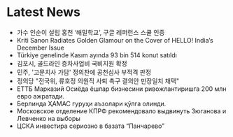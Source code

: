 # Latest News
-  가수 인순이 설립 홍천 ‘해밀학교’, 구글 레퍼런스 스쿨 인증
-  Kriti Sanon Radiates Golden Glamour on the Cover of HELLO! India’s December Issue
-  Türkiye genelinde Kasım ayında 93 bin 514 konut satıldı
-  김포시, 골드라인 증차사업비 국비지원 확정
-  민주, '고문치사 가담' 정의찬에 공천심사 부적격 판정
-  정의당 "전국위, 류호정 의원직 사퇴 촉구 결의안 만장일치 채택"
-  ЕТТБ Марказий Осиёда ёшлар бизнесини ривожлантиришга 200 млн евро ажратади.
-  Берлинда ҲАМАС гуруҳи аъзолари қўлга олинди.
-  Московское отделение КПРФ рекомендовало выдвинуть Зюганова и Левченко на выборы
-  ЦСКА инвестира сериозно в базата “Панчарево”
